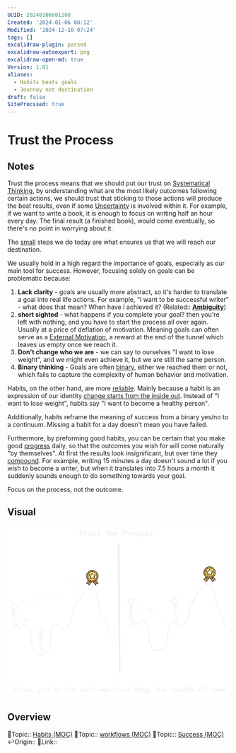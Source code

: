 ```yaml
---
UUID: 20240106081208
Created: '2024-01-06 08:12'
Modified: '2024-12-10 07:24'
tags: []
excalidraw-plugin: parsed
excalidraw-autoexport: png
excalidraw-open-md: true
Version: 1.01
aliases:
  - Habits beats goals
  - Journey not destination
draft: false
SiteProcssed: true
---
```


# Trust the Process

## Notes

Trust the process means that we should put our trust on [Systematical Thinking](/notes/systematical-thinking.md), by understanding what are the most likely outcomes following certain actions, we should trust that sticking to those actions will produce the best results, even if some [Uncertainty](/notes/uncertainty.md) is involved within it. For example, if we want to write a book, it is enough to focus on writing half an hour every day. The final result (a finished book), would come eventually, so there's no point in worrying about it.

The [small](/notes/start-small.md) steps we do today are what ensures us that we will reach our destination.

We usually hold in a high regard the importance of goals, especially as our main tool for success. However, focusing solely on goals can be problematic because:
1. **Lack clarity** - goals are usually more abstract, so it's harder to translate a goal into real life actions. For example, "I want to be successful writer" - what does that mean? When have I achieved it? (Related:: **[Ambiguity](/notes/ambiguity.md)**)
2. **short sighted** - what happens if you complete your goal? then you're left with nothing, and you have to start the process all over again. Usually at a price of deflation of motivation. Meaning goals can often serve as a [External Motivation](/notes/external-motivation.md), a reward at the end of the tunnel which leaves us empty once we reach it.
3. **Don't change who we are** - we can say to ourselves "I want to lose weight", and we might even achieve it, but we are still the same person.
4. **Binary thinking** - Goals are often [binary](/notes/binary-thinking.md), either we reached them or not, which fails to capture the complexity of human behavior and motivation.

Habits, on the other hand, are more [reliable](/notes/stability.md). Mainly because a habit is an expression of our identity [change starts from the inside out](/notes/change-starts-from-the-inside-out.md). Instead of "I want to lose weight", habits say "I want to become a healthy person".

Additionally, habits reframe the meaning of success from a binary yes/no to a continuum. Missing a habit for a day doesn't mean you have failed.

Furthermore, by preforming good habits, you can be certain that you make good [progress](/notes/consistency.md) daily, so that the outcomes you wish for will come naturally "by themselves". At first the results look insignificant, but over time they [compound](/notes/compounding.md). For example, writing 15 minutes a day doesn't sound a lot if you wish to become a writer, but when it translates into 7.5 hours a month it suddenly sounds enough to do something towards your goal.

Focus on the process, not the outcome.
## Visual

![Trust the Process.webp](/notes/trust-the-process.webp)

## Overview
🔼Topic:: [Habits (MOC)](/mocs/habits-moc.md)
🔼Topic:: [workflows (MOC)](/mocs/workflows-moc.md)
🔼Topic:: [Success (MOC)](/mocs/success-moc.md)
↩️Origin::
🔗Link::


